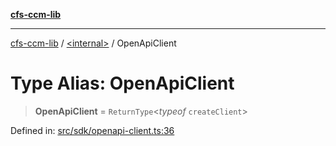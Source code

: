 [**cfs-ccm-lib**](../../README.md)

***

[cfs-ccm-lib](../../README.md) / [\<internal\>](../README.md) / OpenApiClient

# Type Alias: OpenApiClient

> **OpenApiClient** = `ReturnType`\<*typeof* `createClient`\>

Defined in: [src/sdk/openapi-client.ts:36](#)
